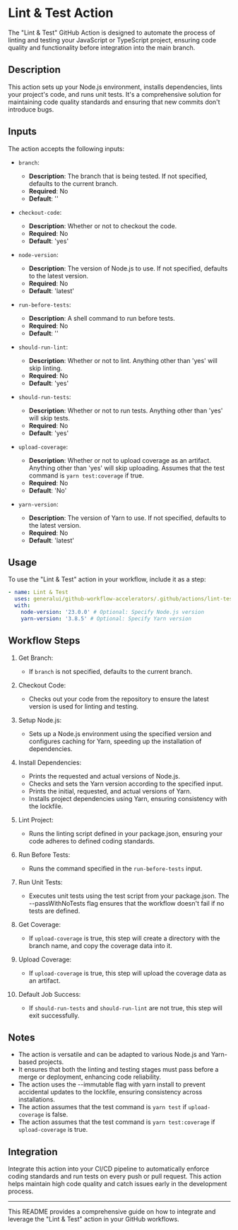 # Lint & Test Action

The "Lint & Test" GitHub Action is designed to automate the process of linting and testing your JavaScript or TypeScript project,
ensuring code quality and functionality before integration into the main branch.

## Description

This action sets up your Node.js environment, installs dependencies, lints your project's code, and runs unit tests.
It's a comprehensive solution for maintaining code quality standards and ensuring that new commits don't introduce bugs.

## Inputs

The action accepts the following inputs:

- `branch`:
  - __Description__: The branch that is being tested. If not specified, defaults to the current branch.
  - __Required__: No
  - __Default__: ''

- `checkout-code`:
  - __Description__: Whether or not to checkout the code.
  - __Required__: No
  - __Default__: 'yes'

- `node-version`:
  - __Description__: The version of Node.js to use. If not specified, defaults to the latest version.
  - __Required__: No
  - __Default__: 'latest'

- `run-before-tests`:
  - __Description__: A shell command to run before tests.
  - __Required__: No
  - __Default__: ''

- `should-run-lint`:
  - __Description__: Whether or not to lint. Anything other than 'yes' will skip linting.
  - __Required__: No
  - __Default__: 'yes'

- `should-run-tests`:
  - __Description__: Whether or not to run tests. Anything other than 'yes' will skip tests.
  - __Required__: No
  - __Default__: 'yes'

- `upload-coverage`:
  - __Description__: Whether or not to upload coverage as an artifact. Anything other than 'yes' will skip uploading. Assumes that the test command is `yarn test:coverage` if true.
  - __Required__: No  
  - __Default__: 'No'

- `yarn-version`:
  - __Description__: The version of Yarn to use. If not specified, defaults to the latest version.
  - __Required__: No
  - __Default__: 'latest'

## Usage

To use the "Lint & Test" action in your workflow, include it as a step:

```yaml
- name: Lint & Test
  uses: generalui/github-workflow-accelerators/.github/actions/lint-test-yarn@1.0.1-lint-test-yarn
  with:
    node-version: '23.0.0' # Optional: Specify Node.js version
    yarn-version: '3.8.5' # Optional: Specify Yarn version
```

## Workflow Steps

1) Get Branch:
    - If `branch` is not specified, defaults to the current branch.

1) Checkout Code:
    - Checks out your code from the repository to ensure the latest version is used for linting and testing.

1) Setup Node.js:
    - Sets up a Node.js environment using the specified version and configures caching for Yarn, speeding up the installation of dependencies.

1) Install Dependencies:
    - Prints the requested and actual versions of Node.js.
    - Checks and sets the Yarn version according to the specified input.
    - Prints the initial, requested, and actual versions of Yarn.
    - Installs project dependencies using Yarn, ensuring consistency with the lockfile.

1) Lint Project:
    - Runs the linting script defined in your package.json, ensuring your code adheres to defined coding standards.

1) Run Before Tests:
    - Runs the command specified in the `run-before-tests` input.

1) Run Unit Tests:
    - Executes unit tests using the test script from your package.json.
    The --passWithNoTests flag ensures that the workflow doesn't fail if no tests are defined.

1) Get Coverage:
    - If `upload-coverage` is true, this step will create a directory with the branch name, and copy the coverage data into it.

1) Upload Coverage:
    - If `upload-coverage` is true, this step will upload the coverage data as an artifact.

1) Default Job Success:
    - If `should-run-tests` and `should-run-lint` are not true, this step will exit successfully.

## Notes

- The action is versatile and can be adapted to various Node.js and Yarn-based projects.
- It ensures that both the linting and testing stages must pass before a merge or deployment, enhancing code reliability.
- The action uses the --immutable flag with yarn install to prevent accidental updates to the lockfile, ensuring consistency across installations.
- The action assumes that the test command is `yarn test` if `upload-coverage` is false.
- The action assumes that the test command is `yarn test:coverage` if `upload-coverage` is true.

## Integration

Integrate this action into your CI/CD pipeline to automatically enforce coding standards and run tests on every push or pull request.
This action helps maintain high code quality and catch issues early in the development process.

---

This README provides a comprehensive guide on how to integrate and leverage the "Lint & Test" action in your GitHub workflows.
